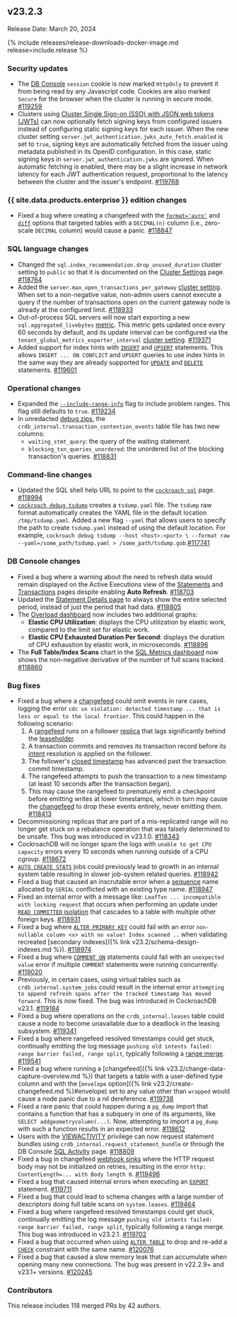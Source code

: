 ## v23.2.3

Release Date: March 20, 2024

{% include releases/release-downloads-docker-image.md release=include.release %}

<h3 id="v23-2-3-security-updates">Security updates</h3>

- The [DB Console](../v23.2/ui-overview.html) `session` cookie is now marked `HttpOnly` to prevent it from being read by any Javascript code. Cookies are also marked `Secure` for the browser when the cluster is running in secure mode. [#119259][#119259]
- Clusters using [Cluster Single Sign-on (SSO) with JSON web tokens (JWTs)](../v23.2/sso-sql.html) can now optionally fetch signing keys from configured issuers instead of configuring static signing keys for each issuer. When the new cluster setting `server.jwt_authentication.jwks_auto_fetch.enabled` is set to `true`, signing keys are automatically fetched from the issuer using metadata published in its OpenID configuration. In this case, static signing keys in `server.jwt_authentication.jwks` are ignored. When automatic fetching is enabled, there may be a slight increase in network latency for each JWT authentication request, proportional to the latency between the cluster and the issuer's endpoint. [#119768][#119768]

<h3 id="v23-2-3-{{-site.data.products.enterprise-}}-edition-changes">{{ site.data.products.enterprise }} edition changes</h3>

- Fixed a bug where creating a changefeed with the [`format='avro'`](../v23.2/create-changefeed.html#format) and [`diff`](../v23.2/create-changefeed.html#diff-opt) options that targeted tables with a `DECIMAL(n)` column (i.e., zero-scale `DECIMAL` column) would cause a panic. [#118847][#118847]

<h3 id="v23-2-3-sql-language-changes">SQL language changes</h3>

- Changed the `sql.index_recommendation.drop_unused_duration` cluster setting to `public` so that it is documented on the [Cluster Settings](../v23.2/cluster-settings.html) page. [#118764][#118764]
- Added the `server.max_open_transactions_per_gateway` [cluster setting](../v23.2/cluster-settings.html). When set to a non-negative value, non-admin users cannot execute a query if the number of transactions open on the current gateway node is already at the configured limit. [#118933][#118933]
- Out-of-process SQL servers will now start exporting a new `sql.aggregated_livebytes` [metric](../v23.2/metrics.html). This metric gets updated once every 60 seconds by default, and its update interval can be configured via the `tenant_global_metrics_exporter_interval` [cluster setting](../v23.2/cluster-settings.html). [#119371][#119371]
- Added support for index hints with [`INSERT`](../v23.2/insert.html) and [`UPSERT`](../v23.2/upsert.html) statements. This allows `INSERT ... ON CONFLICT` and `UPSERT` queries to use index hints in the same way they are already supported for [`UPDATE`](../v23.2/update.html) and [`DELETE`](../v23.2/delete.html) statements. [#119601][#119601]

<h3 id="v23-2-3-operational-changes">Operational changes</h3>

- Expanded the [`--include-range-info`](../v23.2/cockroach-debug-zip.html) flag to include problem ranges. This flag still defaults to `true`. [#119234][#119234]
- In unredacted [debug zips](../v23.2/cockroach-debug-zip.html), the `crdb_internal.transaction_contention_events` table file has two new columns:
    - `waiting_stmt_query`: the query of the waiting statement.
    - `blocking_txn_queries_unordered`: the unordered list of the blocking transaction's queries. [#118831][#118831]

<h3 id="v23-2-3-command-line-changes">Command-line changes</h3>

- Updated the SQL shell help URL to point to the [`cockroach sql`](../v23.2/cockroach-sql.html) page. [#118994][#118994]
- [`cockroach debug tsdump`](../v23.2/cockroach-debug-tsdump.html) creates a `tsdump.yaml` file. The `tsdump` raw format automatically creates the YAML file in the default location `/tmp/tsdump.yaml`. Added a new flag `--yaml` that allows users to specify the path to create `tsdump.yaml` instead of using the default location. For example, `cockroach debug tsdump --host <host>:<port> \ --format raw --yaml=/some_path/tsdump.yaml > /some_path/tsdump.gob`.[#117741][#117741]

<h3 id="v23-2-3-db-console-changes">DB Console changes</h3>

- Fixed a bug where a warning about the need to refresh data would remain displayed on the Active Executions view of the [Statements](../v23.2/ui-statements-page.html#active-executions-view) and [Transactions](../v23.2/ui-transactions-page.html#active-executions-view) pages despite enabling **Auto Refresh**. [#118703][#118703]
- Updated the [Statement Details page](../v23.2/ui-statements-page.html) to always show the entire selected period, instead of just the period that had data. [#118805][#118805]
- The [Overload dashboard](../v23.2/ui-overload-dashboard.html) now includes two additional graphs:
    - **Elastic CPU Utilization**: displays the CPU utilization by elastic work, compared to the limit set for elastic work.
    - **Elastic CPU Exhausted Duration Per Second**: displays the duration of CPU exhaustion by elastic work, in microseconds. [#118896][#118896]
- The **Full Table/Index Scans** chart in the [SQL Metrics dashboard](../v23.2/ui-sql-dashboard.html) now shows the non-negative derivative of the number of full scans tracked. [#118860][#118860]

<h3 id="v23-2-3-bug-fixes">Bug fixes</h3>

- Fixed a bug where a [changefeed](../v23.2/change-data-capture-overview.html) could omit events in rare cases, logging the error `cdc ux violation: detected timestamp ... that is less or equal to the local frontier`. This could happen in the following scenario:
    1. A [rangefeed](../v23.2/create-and-configure-changefeeds.html#enable-rangefeeds) runs on a follower [replica](../v23.2/architecture/glossary.html#cockroachdb-architecture-terms) that lags significantly behind the [leaseholder](../v23.2/architecture/glossary.html#cockroachdb-architecture-terms).
    1. A transaction commits and removes its transaction record before its [intent](../v23.2/architecture/transaction-layer.html#writing) resolution is applied on the follower.
    1. The follower's [closed timestamp](../v23.2/architecture/transaction-layer.html#closed-timestamps) has advanced past the transaction commit timestamp.
    1. The rangefeed attempts to push the transaction to a new timestamp (at least 10 seconds after the transaction began).
    1. This may cause the rangefeed to prematurely emit a checkpoint before emitting writes at lower timestamps, which in turn may cause the [changefeed](../v23.2/how-does-an-enterprise-changefeed-work.html) to drop these events entirely, never emitting them. [#118413][#118413]
- Decommissioning replicas that are part of a mis-replicated range will no longer get stuck on a rebalance operation that was falsely determined to be unsafe. This bug was introduced in v23.1.0. [#118343][#118343]
- CockroachDB will no longer spam the logs with `unable to get CPU capacity` errors every 10 seconds when running outside of a CPU cgroup. [#118672][#118672]
- [`AUTO CREATE STATS`](../v23.2/cost-based-optimizer.html#table-statistics) jobs could previously lead to growth in an internal system table resulting in slower job-system related queries. [#118942][#118942]
- Fixed a bug that caused an inscrutable error when a [sequence](../v23.2/create-sequence.html) name allocated by `SERIAL` conflicted with an existing type name. [#118947][#118947]
- Fixed an internal error with a message like: `LeafTxn ... incompatible with locking request` that occurs when performing an update under [`READ COMMITTED` isolation](../v23.2/read-committed.html) that cascades to a table with multiple other foreign keys. [#118931][#118931]
- Fixed a bug where [`ALTER PRIMARY KEY`](../v23.2/alter-table.html#alter-primary-key) could fail with an error `non-nullable column <x> with no value! Index scanned ..` when validating recreated [secondary indexes]({% link v23.2/schema-design-indexes.md %}). [#118974][#118974]
- Fixed a bug where [`COMMENT ON`](../v23.2/comment-on.html) statements could fail with an `unexpected value` error if multiple `COMMENT` statements were running concurrently. [#119020][#119020]
- Previously, in certain cases, using virtual tables such as `crdb_internal.system_jobs` could result in the internal error `attempting to append refresh spans after the tracked timestamp has moved forward`. This is now fixed. The bug was introduced in CockroachDB v23.1. [#119184][#119184]
- Fixed a bug where operations on the `crdb_internal.leases` table could cause a node to become unavailable due to a deadlock in the leasing subsystem. [#119341][#119341]
- Fixed a bug where rangefeed resolved timestamps could get stuck, continually emitting the log message `pushing old intents failed: range barrier failed, range split`, typically following a [range merge](../v23.2/architecture/distribution-layer.html#range-merges). [#119541][#119541]
- Fixed a bug where running a [changefeed]({% link v23.2/change-data-capture-overview.md %}) that targets a table with a user-defined type column and with the [`envelope` option]({% link v23.2/create-changefeed.md %}#envelope) set to any value other than `wrapped` would cause a node panic due to a nil dereference. [#119738][#119738]
- Fixed a rare panic that could happen during a `pg_dump` import that contains a function that has a subquery in one of its arguments, like `SELECT addgeometrycolumn(...)`. Now, attempting to import a `pg_dump` with such a function results in an expected error. [#118612][#118612]
- Users with the [VIEWACTIVITY](../v23.2/security-reference/authorization.html#supported-privileges) privilege can now request statement bundles using `crdb_internal.request_statement_bundle` or through the DB Console [SQL Activity](../v23.2/security-reference/authorization.html#supported-privileges) page. [#118809][#118809]
- Fixed a bug in changefeed [webhook sinks](../v23.2/changefeed-sinks.html#webhook-sink) where the HTTP request body may not be initialized on retries, resulting in the error `http: ContentLength=... with Body length 0`. [#119496][#119496]
- Fixed a bug that caused internal errors when executing an [`EXPORT`](../v23.2/export.html) statement. [#119711][#119711]
- Fixed a bug that could lead to schema changes with a large number of descriptors doing full table scans on `system.leases`. [#119464][#119464]
- Fixed a bug where rangefeed resolved timestamps could get stuck, continually emitting the log message `pushing old intents failed: range barrier failed, range split`, typically following a range merge. This bug was introduced in v23.2.1. [#119702][#119702]
- Fixed a bug that occurred when using [`ALTER TABLE`](../v23.2/alter-table.html) to drop and re-add a [`CHECK`](../v23.2/check.html) constraint with the same name. [#120076][#120076]
- Fixed a bug that caused a slow memory leak that can accumulate when opening many new connections. The bug was present in v22.2.9+ and v23.1+ versions. [#120245][#120245]

<h3 id="v23-2-3-contributors">Contributors</h3>

This release includes 118 merged PRs by 42 authors.

</div>

[#117741]: https://github.com/cockroachdb/cockroach/pull/117741
[#118343]: https://github.com/cockroachdb/cockroach/pull/118343
[#118413]: https://github.com/cockroachdb/cockroach/pull/118413
[#118612]: https://github.com/cockroachdb/cockroach/pull/118612
[#118672]: https://github.com/cockroachdb/cockroach/pull/118672
[#118703]: https://github.com/cockroachdb/cockroach/pull/118703
[#118764]: https://github.com/cockroachdb/cockroach/pull/118764
[#118805]: https://github.com/cockroachdb/cockroach/pull/118805
[#118809]: https://github.com/cockroachdb/cockroach/pull/118809
[#118831]: https://github.com/cockroachdb/cockroach/pull/118831
[#118847]: https://github.com/cockroachdb/cockroach/pull/118847
[#118860]: https://github.com/cockroachdb/cockroach/pull/118860
[#118896]: https://github.com/cockroachdb/cockroach/pull/118896
[#118931]: https://github.com/cockroachdb/cockroach/pull/118931
[#118933]: https://github.com/cockroachdb/cockroach/pull/118933
[#118942]: https://github.com/cockroachdb/cockroach/pull/118942
[#118947]: https://github.com/cockroachdb/cockroach/pull/118947
[#118974]: https://github.com/cockroachdb/cockroach/pull/118974
[#118994]: https://github.com/cockroachdb/cockroach/pull/118994
[#119020]: https://github.com/cockroachdb/cockroach/pull/119020
[#119184]: https://github.com/cockroachdb/cockroach/pull/119184
[#119234]: https://github.com/cockroachdb/cockroach/pull/119234
[#119259]: https://github.com/cockroachdb/cockroach/pull/119259
[#119341]: https://github.com/cockroachdb/cockroach/pull/119341
[#119371]: https://github.com/cockroachdb/cockroach/pull/119371
[#119399]: https://github.com/cockroachdb/cockroach/pull/119399
[#119464]: https://github.com/cockroachdb/cockroach/pull/119464
[#119496]: https://github.com/cockroachdb/cockroach/pull/119496
[#119541]: https://github.com/cockroachdb/cockroach/pull/119541
[#119601]: https://github.com/cockroachdb/cockroach/pull/119601
[#119702]: https://github.com/cockroachdb/cockroach/pull/119702
[#119711]: https://github.com/cockroachdb/cockroach/pull/119711
[#119738]: https://github.com/cockroachdb/cockroach/pull/119738
[#119768]: https://github.com/cockroachdb/cockroach/pull/119768
[#120076]: https://github.com/cockroachdb/cockroach/pull/120076
[#120245]: https://github.com/cockroachdb/cockroach/pull/120245